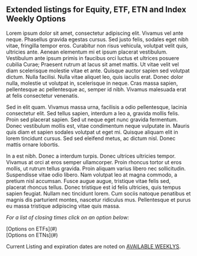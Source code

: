 ## Extended listings for Equity, ETF, ETN and Index Weekly Options

Lorem ipsum dolor sit amet, consectetur adipiscing elit. Vivamus vel ante neque. Phasellus gravida egestas cursus. Sed justo felis, sodales eget nibh vitae, fringilla tempor eros. Curabitur non risus vehicula, volutpat velit quis, ultricies ante. Aenean elementum mi et ipsum placerat vestibulum. Vestibulum ante ipsum primis in faucibus orci luctus et ultrices posuere cubilia Curae; Praesent rutrum at lacus sit amet mattis. Ut vitae velit vel diam scelerisque molestie vitae et ante. Quisque auctor sapien sed volutpat dictum. Nulla facilisi. Nulla vitae aliquet leo, quis iaculis erat. Donec dolor nulla, molestie ut volutpat in, scelerisque in neque. Cras massa sapien, pellentesque ac pellentesque ac, semper id nibh. Vivamus malesuada erat at felis consectetur venenatis.

Sed in elit quam. Vivamus massa urna, facilisis a odio pellentesque, lacinia consectetur elit. Sed tellus sapien, interdum a leo a, gravida mollis felis. Proin sed placerat sapien. Sed ut neque eget nunc gravida fermentum. Donec vestibulum mollis est, vitae condimentum neque vulputate in. Mauris quis diam et sapien sodales volutpat ut eget mi. Quisque aliquam elit in lorem tincidunt cursus. Sed sed eleifend metus, ac dictum nisl. Donec mattis ornare lobortis.

In a est nibh. Donec a interdum turpis. Donec ultrices ultricies tempor. Vivamus at orci at eros semper ullamcorper. Proin rhoncus tortor ut eros mollis, ut rutrum tellus gravida. Proin aliquam varius libero nec sollicitudin. Suspendisse vitae odio libero. Nam volutpat leo at magna commodo, a pretium nisl accumsan. Fusce augue augue, tristique vitae felis sed, placerat rhoncus tellus. Donec tristique est id felis ultricies, quis tempus sapien feugiat. Nullam nec tincidunt lorem. Cum sociis natoque penatibus et magnis dis parturient montes, nascetur ridiculus mus. Pellentesque et purus eu massa tristique adipiscing vitae quis massa.

*For a list of closing times click on an option below:*

<div class="button blue">[Options on ETFs](#)</div> <div class="button grey">[Options on ETNs](#)</div>

Current Listing and expiration dates are noted on [AVAILABLE WEEKLYS](#).